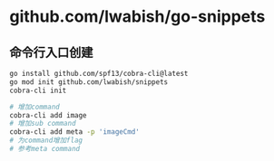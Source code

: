 # github.com/lwabish/go-snippets

## 命令行入口创建
```bash
go install github.com/spf13/cobra-cli@latest
go mod init github.com/lwabish/snippets
cobra-cli init

# 增加command
cobra-cli add image
# 增加sub command
cobra-cli add meta -p 'imageCmd'
# 为command增加flag
# 参考meta command
```
